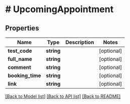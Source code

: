 # # UpcomingAppointment

## Properties

Name | Type | Description | Notes
------------ | ------------- | ------------- | -------------
**test_code** | **string** |  | [optional]
**full_name** | **string** |  | [optional]
**comment** | **string** |  | [optional]
**booking_time** | **string** |  | [optional]
**link** | **string** |  | [optional]

[[Back to Model list]](../../README.md#models) [[Back to API list]](../../README.md#endpoints) [[Back to README]](../../README.md)
